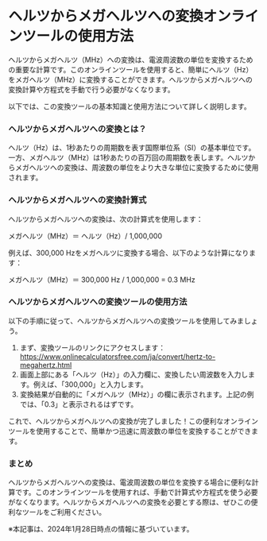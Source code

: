 ヘルツからメガヘルツへの変換オンラインツールの使用方法
===========================

ヘルツからメガヘルツ（MHz）への変換は、電波周波数の単位を変換するための重要な計算です。このオンラインツールを使用すると、簡単にヘルツ（Hz）をメガヘルツ（MHz）に変換することができます。ヘルツからメガヘルツへの変換計算や方程式を手動で行う必要がなくなります。

以下では、この変換ツールの基本知識と使用方法について詳しく説明します。

### ヘルツからメガヘルツへの変換とは？

ヘルツ（Hz）は、1秒あたりの周期数を表す国際単位系（SI）の基本単位です。一方、メガヘルツ（MHz）は1秒あたりの百万回の周期数を表します。ヘルツからメガヘルツへの変換は、周波数の単位をより大きな単位に変換するために使用されます。

### ヘルツからメガヘルツへの変換計算式

ヘルツからメガヘルツへの変換は、次の計算式を使用します：

メガヘルツ（MHz）＝ ヘルツ（Hz）/ 1,000,000

例えば、300,000 Hzをメガヘルツに変換する場合、以下のような計算になります：

メガヘルツ（MHz）＝ 300,000 Hz / 1,000,000 = 0.3 MHz

### ヘルツからメガヘルツへの変換ツールの使用方法

以下の手順に従って、ヘルツからメガヘルツへの変換ツールを使用してみましょう。

1. まず、変換ツールのリンクにアクセスします：<https://www.onlinecalculatorsfree.com/ja/convert/hertz-to-megahertz.html>
2. 画面上部にある「ヘルツ（Hz）」の入力欄に、変換したい周波数を入力します。例えば、「300,000」と入力します。
3. 変換結果が自動的に「メガヘルツ（MHz）」の欄に表示されます。上記の例では、「0.3」と表示されるはずです。

これで、ヘルツからメガヘルツへの変換が完了しました！この便利なオンラインツールを使用することで、簡単かつ迅速に周波数の単位を変換することができます。

### まとめ

ヘルツからメガヘルツへの変換は、電波周波数の単位を変換する場合に便利な計算です。このオンラインツールを使用すれば、手動で計算式や方程式を使う必要がなくなります。ヘルツからメガヘルツへの変換を必要とする際は、ぜひこの便利なツールをご利用ください。

※本記事は、2024年1月28日時点の情報に基づいています。